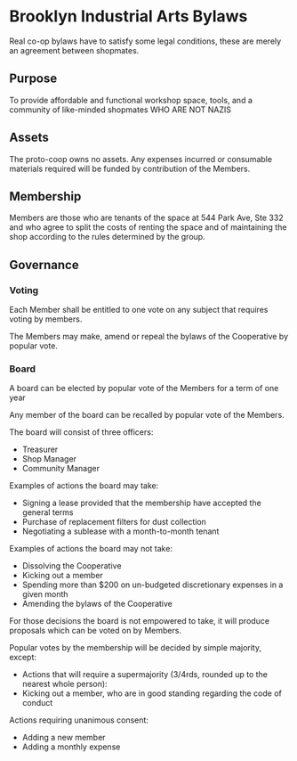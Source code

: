 # Brooklyn Industrial Arts Bylaws

Real co-op bylaws have to satisfy some legal conditions, these are merely an agreement between shopmates.

## Purpose

To provide affordable and functional workshop space, tools, and a community of like-minded shopmates WHO ARE NOT NAZIS

## Assets

The proto-coop owns no assets. Any expenses incurred or consumable materials required will be funded by contribution of the Members.

## Membership

Members are those who are tenants of the space at 544 Park Ave, Ste 332 and who agree to split the costs of renting the space and of maintaining the shop according to the rules determined by the group.

## Governance

### Voting

Each Member shall be entitled to one vote on any subject that requires voting
by members.

The Members may make, amend or repeal the bylaws of the Cooperative by popular vote.

### Board

A board can be elected by popular vote of the Members for a term of one year

Any member of the board can be recalled by popular vote of the Members.

The board will consist of three officers:

- Treasurer
- Shop Manager
- Community Manager

Examples of actions the board may take:

- Signing a lease provided that the membership have accepted the general terms
- Purchase of replacement filters for dust collection
- Negotiating a sublease with a month-to-month tenant

Examples of actions the board may not take:

- Dissolving the Cooperative
- Kicking out a member
- Spending more than $200 on un-budgeted discretionary expenses in a given month
- Amending the bylaws of the Cooperative

For those decisions the board is not empowered to take, it will produce proposals which can be voted on by Members.

Popular votes by the membership will be decided by simple majority, except:

- Actions that will require a supermajority (3/4rds, rounded up to the nearest whole person):
- Kicking out a member, who are in good standing regarding the code of conduct

Actions requiring unanimous consent:

- Adding a new member
- Adding a monthly expense

